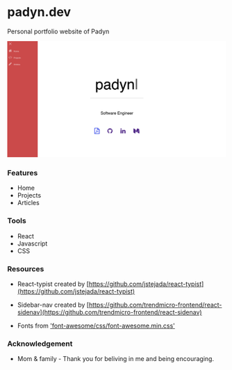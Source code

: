 # padyn.dev
Personal portfolio website of Padyn

![home](home.png)

### Features
- Home
- Projects
- Articles

### Tools
- React
- Javascript
- CSS

### Resources
- React-typist created by [https://github.com/jstejada/react-typist](https://github.com/jstejada/react-typist)

- Sidebar-nav created by [https://github.com/trendmicro-frontend/react-sidenav](https://github.com/trendmicro-frontend/react-sidenav)

- Fonts from ['font-awesome/css/font-awesome.min.css'](font-awesome/css/font-awesome.min.css)

### Acknowledgement
- Mom & family - Thank you for beliving in me and being encouraging.

